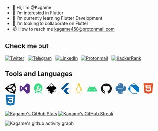 - 👋 Hi, I’m @Kagame
- 👀 I’m interested in Flutter
- 🌱 I’m currently learning Flutter Development
- 💞️ I’m looking to collaborate on Flutter
- 📫 How to reach me kagame458@protonmail.com

## Check me out
[<img height="35" width="35" src="https://user-images.githubusercontent.com/57757012/160479373-6b82b094-118e-4021-bd67-42b2e6ede414.svg" alt="Twitter" />][twitter] &nbsp;
[<img height="35" width="35" src="https://user-images.githubusercontent.com/57757012/160479371-3af0096e-cf56-4d22-aac7-e166ed62dcf1.svg" alt="Telegram" />][telegram] &nbsp;
[<img height="35" width="35" src="https://user-images.githubusercontent.com/57757012/160479366-72031c50-8fa4-41fa-9b92-e7e374028adf.svg" alt="LinkedIn" />][linkedin] &nbsp;
[<img height="35" width="35" src="https://user-images.githubusercontent.com/57757012/160479369-b18da1b7-c799-4af8-8a5c-c7cfdb12ca4b.svg" alt="Protonmail" />][protonmail] &nbsp;
[<img height="35" width="35" src="https://user-images.githubusercontent.com/57757012/160479360-ec7decbe-cc1f-4f47-b80c-9e337a236bdc.svg" alt="HackerRank" />][hackerrank] &nbsp;

## Tools and Languages
[<img height="35" width="35" src="https://raw.githubusercontent.com/yuvrajraghuvanshis/YuvrajRaghuvanshiS/master/icons/unity.svg" alt="Unity 3D" />](# "Unity 3D") &nbsp;
[<img height="35" width="32" src="https://raw.githubusercontent.com/yuvrajraghuvanshis/YuvrajRaghuvanshiS/master/icons/visualstudio.svg" alt="Visual Studio"/>](# "Visual Studio") &nbsp;
[<img height="35" width="32" src="https://raw.githubusercontent.com/yuvrajraghuvanshis/YuvrajRaghuvanshiS/master/icons/androidstudio.svg" alt="Android Studio" />](# "Android Studio") &nbsp;
[<img height="35" width="32" src="https://raw.githubusercontent.com/yuvrajraghuvanshis/YuvrajRaghuvanshiS/master/icons/inkscape.svg" alt="InkScape" />](# "InkScape") &nbsp;
[<img height="35" width="32" src="https://raw.githubusercontent.com/yuvrajraghuvanshis/YuvrajRaghuvanshiS/master/icons/flutter.svg" alt="Flutter" />](# "Flutter") &nbsp;
[<img height="35" width="32" src="https://raw.githubusercontent.com/yuvrajraghuvanshis/YuvrajRaghuvanshiS/master/icons/linux.svg" alt="Linux" />](# "Kali Linux") &nbsp;
[<img height="35" width="32" src="https://raw.githubusercontent.com/yuvrajraghuvanshis/YuvrajRaghuvanshiS/master/icons/android.svg" alt="Android" />](# "Android OS") &nbsp;
[<img height="35" width="35" src="https://raw.githubusercontent.com/yuvrajraghuvanshis/YuvrajRaghuvanshiS/master/icons/github.svg" alt="GitHub" />](# "GitHub") &nbsp;
[<img height="35" width="35" src="https://raw.githubusercontent.com/yuvrajraghuvanshis/YuvrajRaghuvanshiS/master/icons/python.svg" alt="Python" />](# "Python")&nbsp;
[<img height="35" width="35" src="https://raw.githubusercontent.com/yuvrajraghuvanshis/YuvrajRaghuvanshiS/master/icons/dart.svg" alt="Dart" />](# "Dart") &nbsp;
[<img height="35" width="35" src="https://raw.githubusercontent.com/yuvrajraghuvanshis/YuvrajRaghuvanshiS/master/icons/html5.svg" alt="HTML5" />](# "HTML5") &nbsp;
[<img height="35" width="35" src="https://raw.githubusercontent.com/yuvrajraghuvanshis/YuvrajRaghuvanshiS/master/icons/css3.svg" alt="CSS 3" />](# "CSS3") &nbsp;

[<img align="" width="425" alt="Kagame's GitHub Stats" src="https://github-readme-stats.vercel.app/api?username=root458&show_icons=true&hide_border=true&count_private=true&title_color=2aa889&icon_color=599cab&text_color=99d1ce&bg_color=0c1016" />](# "Some of my stats.")
[<img align="" width="425" alt="Kagame's GitHub Streak" src="https://github-readme-streak-stats.herokuapp.com/?user=root458&theme=gotham&hide_border=true" />](# "Some of my stats.")

<!-- ![GitHub Streak](https://github-readme-streak-stats.herokuapp.com/?user=yuvrajraghuvanshis&theme=gotham&hide_border=true) -->
![Kagame's github activity graph](https://activity-graph.herokuapp.com/graph?username=root458&theme=react-dark)
<!--![Metrics](https://metrics.lecoq.io/yuvrajraghuvanshis?template=classic&base.header=0&base.activity=0&base.community=0&base.repositories=0&base.metadata=0&isocalendar=1&isocalendar.duration=half-year&config.timezone=Asia%2FKolkata)-->

[twitter]: https://twitter.com/klein458 "Twitter, judge my opinions."
[telegram]: https://t.me/ "Telegram, just don't spam."
[linkedin]: https://linkedin.com/in/  "LinkedIn, judge my academics."
[protonmail]: mailto:kagame458@protonmail.com
[hackerrank]: https://www.hackerrank.com/ "HackerRank, Don't judge I don't code regularly."
[Cysec]: https://cysec.in "The Cyber Wary Coterie"

<!---
root458/root458 is a ✨ special ✨ repository because its `README.md` (this file) appears on your GitHub profile.
You can click the Preview link to take a look at your changes.
--->
